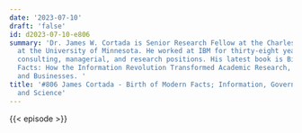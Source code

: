```yaml
---
date: '2023-07-10'
draft: 'false'
id: d2023-07-10-e806
summary: 'Dr. James W. Cortada is Senior Research Fellow at the Charles Babbage Institute
  at the University of Minnesota. He worked at IBM for thirty-eight years in sales,
  consulting, managerial, and research positions. His latest book is Birth of Modern
  Facts: How the Information Revolution Transformed Academic Research, Governments,
  and Businesses. '
title: '#806 James Cortada - Birth of Modern Facts; Information, Government, Business,
  and Science'
---
```

{{< episode >}}
